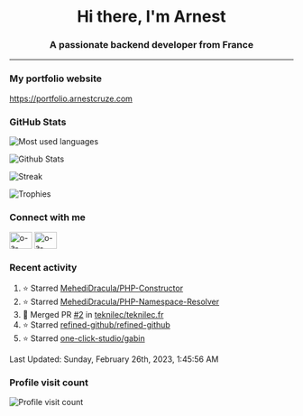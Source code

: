 <h1 align="center">Hi there, I'm Arnest</h1>
<h3 align="center">A passionate backend developer from France</h3>

---

### My portfolio website

https://portfolio.arnestcruze.com

### GitHub Stats

![Most used languages](https://github-readme-stats.vercel.app/api/top-langs/?username=ocruze&langs_count=10&layout=compact&hide=tsql)

![Github Stats](https://github-readme-stats.vercel.app/api?username=ocruze&count_private=true&show_icons=true&title_color=fff&text_color=fff&bg_color=30,36d1dc,904e95)

![Streak](https://github-readme-streak-stats.herokuapp.com/?user=ocruze&)

![Trophies](https://github-profile-trophy.vercel.app/?username=ocruze)

### Connect with me

<p align="left">
  <a href="mailto:o.cruze@live.com" target="blank"><img align="center" src="https://upload.wikimedia.org/wikipedia/commons/d/df/Microsoft_Office_Outlook_%282018%E2%80%93present%29.svg" alt="o-a-cruze" height="30" width="40" /></a>
  <a href="https://linkedin.com/in/o-a-cruze" target="blank"><img align="center" src="https://raw.githubusercontent.com/rahuldkjain/github-profile-readme-generator/master/src/images/icons/Social/linked-in-alt.svg" alt="o-a-cruze" height="30" width="40" /></a>
</p>

### Recent activity

<!--RECENT_ACTIVITY:start-->
1. ⭐ Starred [MehediDracula/PHP-Constructor](https://github.com/MehediDracula/PHP-Constructor)
2. ⭐ Starred [MehediDracula/PHP-Namespace-Resolver](https://github.com/MehediDracula/PHP-Namespace-Resolver)
3. 🎉 Merged PR [#2](https://github.com/teknilec/teknilec.fr/pull/2) in [teknilec/teknilec.fr](https://github.com/teknilec/teknilec.fr)
4. ⭐ Starred [refined-github/refined-github](https://github.com/refined-github/refined-github)
5. ⭐ Starred [one-click-studio/gabin](https://github.com/one-click-studio/gabin)
<!--RECENT_ACTIVITY:end-->

<!--RECENT_ACTIVITY:last_update-->
Last Updated: Sunday, February 26th, 2023, 1:45:56 AM
<!--RECENT_ACTIVITY:last_update_end-->

### Profile visit count

![Profile visit count](https://profile-counter.glitch.me/ocruze/count.svg)
